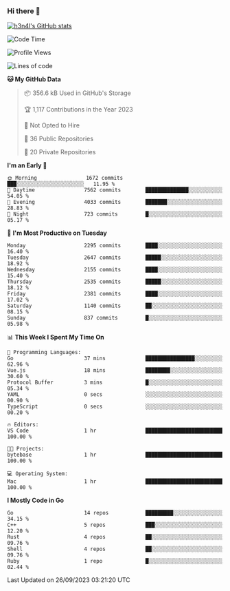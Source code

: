 ### Hi there 👋

[![h3n4l's GitHub stats](https://github-readme-stats.vercel.app/api?username=h3n4l&count_private=true&show_icons=true&theme=radical)](https://github.com/h3n4l/github-readme-stats)

<!--START_SECTION:waka-->
![Code Time](http://img.shields.io/badge/Code%20Time-1%2C587%20hrs%205%20mins-blue)

![Profile Views](http://img.shields.io/badge/Profile%20Views-0-blue)

![Lines of code](https://img.shields.io/badge/From%20Hello%20World%20I%27ve%20Written-3.8%20million%20lines%20of%20code-blue)

**🐱 My GitHub Data** 

> 📦 356.6 kB Used in GitHub's Storage 
 > 
> 🏆 1,117 Contributions in the Year 2023
 > 
> 🚫 Not Opted to Hire
 > 
> 📜 36 Public Repositories 
 > 
> 🔑 20 Private Repositories 
 > 
**I'm an Early 🐤** 

```text
🌞 Morning                1672 commits        ███░░░░░░░░░░░░░░░░░░░░░░   11.95 % 
🌆 Daytime                7562 commits        ██████████████░░░░░░░░░░░   54.05 % 
🌃 Evening                4033 commits        ███████░░░░░░░░░░░░░░░░░░   28.83 % 
🌙 Night                  723 commits         █░░░░░░░░░░░░░░░░░░░░░░░░   05.17 % 
```
📅 **I'm Most Productive on Tuesday** 

```text
Monday                   2295 commits        ████░░░░░░░░░░░░░░░░░░░░░   16.40 % 
Tuesday                  2647 commits        █████░░░░░░░░░░░░░░░░░░░░   18.92 % 
Wednesday                2155 commits        ████░░░░░░░░░░░░░░░░░░░░░   15.40 % 
Thursday                 2535 commits        █████░░░░░░░░░░░░░░░░░░░░   18.12 % 
Friday                   2381 commits        ████░░░░░░░░░░░░░░░░░░░░░   17.02 % 
Saturday                 1140 commits        ██░░░░░░░░░░░░░░░░░░░░░░░   08.15 % 
Sunday                   837 commits         █░░░░░░░░░░░░░░░░░░░░░░░░   05.98 % 
```


📊 **This Week I Spent My Time On** 

```text
💬 Programming Languages: 
Go                       37 mins             ████████████████░░░░░░░░░   62.96 % 
Vue.js                   18 mins             ████████░░░░░░░░░░░░░░░░░   30.60 % 
Protocol Buffer          3 mins              █░░░░░░░░░░░░░░░░░░░░░░░░   05.34 % 
YAML                     0 secs              ░░░░░░░░░░░░░░░░░░░░░░░░░   00.90 % 
TypeScript               0 secs              ░░░░░░░░░░░░░░░░░░░░░░░░░   00.20 % 

🔥 Editors: 
VS Code                  1 hr                █████████████████████████   100.00 % 

🐱‍💻 Projects: 
bytebase                 1 hr                █████████████████████████   100.00 % 

💻 Operating System: 
Mac                      1 hr                █████████████████████████   100.00 % 
```

**I Mostly Code in Go** 

```text
Go                       14 repos            █████████░░░░░░░░░░░░░░░░   34.15 % 
C++                      5 repos             ███░░░░░░░░░░░░░░░░░░░░░░   12.20 % 
Rust                     4 repos             ██░░░░░░░░░░░░░░░░░░░░░░░   09.76 % 
Shell                    4 repos             ██░░░░░░░░░░░░░░░░░░░░░░░   09.76 % 
Ruby                     1 repo              █░░░░░░░░░░░░░░░░░░░░░░░░   02.44 % 
```




 Last Updated on 26/09/2023 03:21:20 UTC
<!--END_SECTION:waka-->

